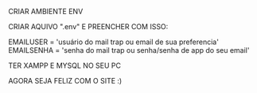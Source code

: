 
CRIAR AMBIENTE ENV

CRIAR AQUIVO ".env" E PREENCHER COM ISSO:

EMAILUSER = 'usuário do mail trap ou email de sua preferencia' 
EMAILSENHA = 'senha do mail trap ou senha/senha de app do seu email'

TER XAMPP E MYSQL NO SEU PC

AGORA SEJA FELIZ COM O SITE :)
